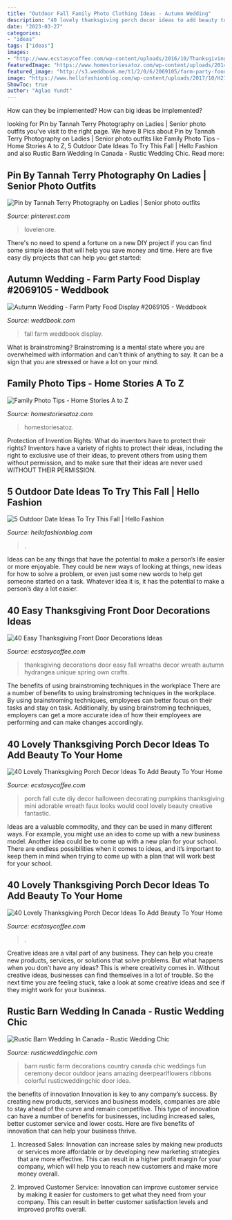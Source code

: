 ```yaml
---
title: "Outdoor Fall Family Photo Clothing Ideas - Autumn Wedding"
description: "40 lovely thanksgiving porch decor ideas to add beauty to your home"
date: "2023-03-27"
categories:
- "ideas"
tags: ["ideas"]
images:
- "http://www.ecstasycoffee.com/wp-content/uploads/2016/10/Thanksgiving-Front-Door-Decorations-Ideas-13.jpg"
featuredImage: "https://www.homestoriesatoz.com/wp-content/uploads/2014/10/how-to-diy-family-pictures-15.jpg"
featured_image: "http://s3.weddbook.me/t1/2/0/6/2069105/farm-party-food-display-fall-wedding-ideas-pinterest.jpg"
image: "https://www.hellofashionblog.com/wp-content/uploads/2017/10/H21B2209.jpg"
ShowToc: true
author: "Aglae Yundt"
---
```



How can they be implemented?
How can big ideas be implemented?

	

		
looking for Pin by Tannah Terry Photography on Ladies | Senior photo outfits you've visit to the right page. We have 8 Pics about Pin by Tannah Terry Photography on Ladies | Senior photo outfits like Family Photo Tips - Home Stories A to Z, 5 Outdoor Date Ideas To Try This Fall | Hello Fashion and also Rustic Barn Wedding In Canada - Rustic Wedding Chic. Read more:
		
    
## Pin By Tannah Terry Photography On Ladies | Senior Photo Outfits

<img loading=lazy src="https://i.pinimg.com/736x/d4/4b/ec/d44becbe5a3dba2d84e648c722903e6a.jpg" onerror="this.onerror=null;this.src='https://tse3.mm.bing.net/th?id=OIP.slZAbrHeDJl7AliYS7g03AHaLG&amp;pid=15.1';" alt="Pin by Tannah Terry Photography on Ladies | Senior photo outfits">

_Source: pinterest.com_

>lovelenore. 

	

There's no need to spend a fortune on a new DIY project if you can find some simple ideas that will help you save money and time. Here are five easy diy projects that can help you get started: 

    
## Autumn Wedding - Farm Party Food Display #2069105 - Weddbook

<img loading=lazy src="http://s3.weddbook.me/t1/2/0/6/2069105/farm-party-food-display-fall-wedding-ideas-pinterest.jpg" onerror="this.onerror=null;this.src='https://tse2.mm.bing.net/th?id=OIP.RwZ9g0cOdryHkGN0o3ZoQQHaLH&amp;pid=15.1';" alt="Autumn Wedding - Farm Party Food Display #2069105 - Weddbook">

_Source: weddbook.com_

>fall farm weddbook display. 

	

What is brainstroming? Brainstroming is a mental state where you are overwhelmed with information and can't think of anything to say. It can be a sign that you are stressed or have a lot on your mind.

    
## Family Photo Tips - Home Stories A To Z

<img loading=lazy src="https://www.homestoriesatoz.com/wp-content/uploads/2014/10/how-to-diy-family-pictures-15.jpg" onerror="this.onerror=null;this.src='https://tse1.mm.bing.net/th?id=OIP.f15653Gel-FMBHp3WeXzSAHaLL&amp;pid=15.1';" alt="Family Photo Tips - Home Stories A to Z">

_Source: homestoriesatoz.com_

>homestoriesatoz. 

	

Protection of Invention Rights: What do inventors have to protect their rights?
Inventors have a variety of rights to protect their ideas, including the right to exclusive use of their ideas, to prevent others from using them without permission, and to make sure that their ideas are never used WITHOUT THEIR PERMISSION.

    
## 5 Outdoor Date Ideas To Try This Fall | Hello Fashion

<img loading=lazy src="https://www.hellofashionblog.com/wp-content/uploads/2017/10/H21B2209.jpg" onerror="this.onerror=null;this.src='https://tse4.mm.bing.net/th?id=OIP.W0CafKSW4m_0p1u-YErECAHaLH&amp;pid=15.1';" alt="5 Outdoor Date Ideas To Try This Fall | Hello Fashion">

_Source: hellofashionblog.com_

>. 

	

Ideas can be any things that have the potential to make a person’s life easier or more enjoyable. They could be new ways of looking at things, new ideas for how to solve a problem, or even just some new words to help get someone started on a task. Whatever idea it is, it has the potential to make a person’s day a lot easier.

    
## 40 Easy Thanksgiving Front Door Decorations Ideas

<img loading=lazy src="http://www.ecstasycoffee.com/wp-content/uploads/2016/10/Thanksgiving-Front-Door-Decorations-Ideas-13.jpg" onerror="this.onerror=null;this.src='https://tse4.mm.bing.net/th?id=OIP.H5EjwQY8vxGmEV_2H4YP9AHaLN&amp;pid=15.1';" alt="40 Easy Thanksgiving Front Door Decorations Ideas">

_Source: ecstasycoffee.com_

>thanksgiving decorations door easy fall wreaths decor wreath autumn hydrangea unique spring own crafts. 

	

The benefits of using brainstroming techniques in the workplace
There are a number of benefits to using brainstroming techniques in the workplace. By using brainstroming techniques, employees can better focus on their tasks and stay on task. Additionally, by using brainstroming techniques, employers can get a more accurate idea of how their employees are performing and can make changes accordingly.

    
## 40 Lovely Thanksgiving Porch Decor Ideas To Add Beauty To Your Home

<img loading=lazy src="https://i2.wp.com/www.ecstasycoffee.com/wp-content/uploads/2016/10/DIY-Fall-Porch-Ideas-6.jpg" onerror="this.onerror=null;this.src='https://tse1.mm.bing.net/th?id=OIP.XkiACO0dWm5P1sKhW0aoPQHaLH&amp;pid=15.1';" alt="40 Lovely Thanksgiving Porch Decor Ideas To Add Beauty To Your Home">

_Source: ecstasycoffee.com_

>porch fall cute diy decor halloween decorating pumpkins thanksgiving mini adorable wreath faux looks would cool lovely beauty creative fantastic. 

	

Ideas are a valuable commodity, and they can be used in many different ways. For example, you might use an idea to come up with a new business model. Another idea could be to come up with a new plan for your school. There are endless possibilities when it comes to ideas, and it’s important to keep them in mind when trying to come up with a plan that will work best for your school.

    
## 40 Lovely Thanksgiving Porch Decor Ideas To Add Beauty To Your Home

<img loading=lazy src="https://i0.wp.com/www.ecstasycoffee.com/wp-content/uploads/2016/10/Porch-Décor-Ideas-5.jpg?resize=550%2C794" onerror="this.onerror=null;this.src='https://tse2.mm.bing.net/th?id=OIP.sr1qO2qFBWQffAI-CUdsTQHaKs&amp;pid=15.1';" alt="40 Lovely Thanksgiving Porch Decor Ideas To Add Beauty To Your Home">

_Source: ecstasycoffee.com_

>. 

	

Creative ideas are a vital part of any business. They can help you create new products, services, or solutions that solve problems. But what happens when you don’t have any ideas? This is where creativity comes in. Without creative ideas, businesses can find themselves in a lot of trouble. So the next time you are feeling stuck, take a look at some creative ideas and see if they might work for your business.

    
## Rustic Barn Wedding In Canada - Rustic Wedding Chic

<img loading=lazy src="http://rusticweddingchic.com/wp-content/uploads/2015/04/Stetson_MacIntrye_Family_Creative_Imagery_TBLRYANKATIE64_low-590x885.jpg" onerror="this.onerror=null;this.src='https://tse3.mm.bing.net/th?id=OIP.-FblNiM62DqEv-zt0EWgvAHaLH&amp;pid=15.1';" alt="Rustic Barn Wedding In Canada - Rustic Wedding Chic">

_Source: rusticweddingchic.com_

>barn rustic farm decorations country canada chic weddings fun ceremony decor outdoor jeans amazing deerpearlflowers ribbons colorful rusticweddingchic door idea. 

	

the benefits of innovation
Innovation is key to any company’s success. By creating new products, services and business models, companies are able to stay ahead of the curve and remain competitive. This type of innovation can have a number of benefits for businesses, including increased sales, better customer service and lower costs. Here are five benefits of innovation that can help your business thrive.
1. Increased Sales: Innovation can increase sales by making new products or services more affordable or by developing new marketing strategies that are more effective. This can result in a higher profit margin for your company, which will help you to reach new customers and make more money overall.

2. Improved Customer Service: Innovation can improve customer service by making it easier for customers to get what they need from your company. This can result in better customer satisfaction levels and improved profits overall.


